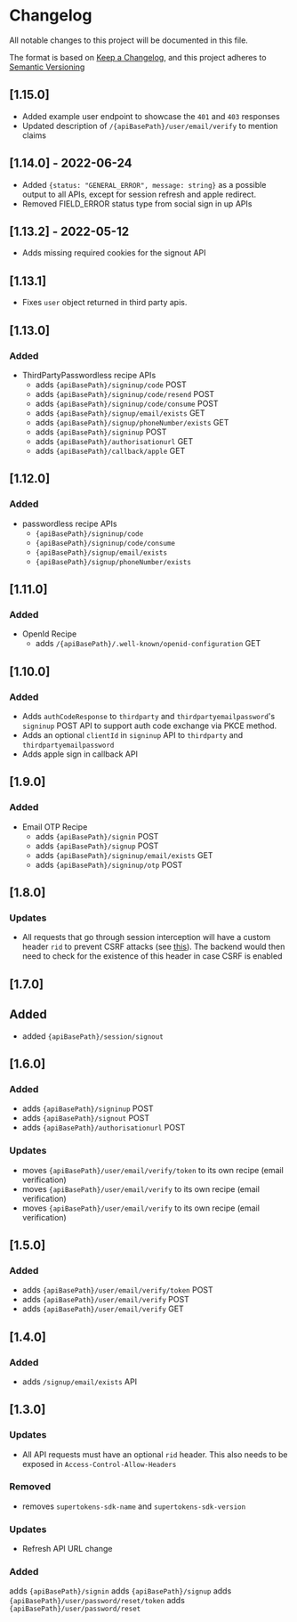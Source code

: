 # Changelog

All notable changes to this project will be documented in this file.

The format is based on [Keep a Changelog](https://keepachangelog.com/en/1.0.0/),
and this project adheres to [Semantic Versioning](https://semver.org/spec/v2.0.0.html)

## [1.15.0]

- Added example user endpoint to showcase the `401` and `403` responses
- Updated description of `/{apiBasePath}/user/email/verify` to mention claims

## [1.14.0] - 2022-06-24
- Added `{status: "GENERAL_ERROR", message: string}` as a possible output to all APIs, except for session refresh and apple redirect.
- Removed FIELD_ERROR status type from social sign in up APIs

## [1.13.2] - 2022-05-12
- Adds missing required cookies for the signout API

## [1.13.1]
- Fixes `user` object returned in third party apis.

## [1.13.0]

### Added 
- ThirdPartyPasswordless recipe APIs
  - adds `{apiBasePath}/signinup/code`                 POST
  - adds `{apiBasePath}/signinup/code/resend`          POST
  - adds `{apiBasePath}/signinup/code/consume`         POST
  - adds `{apiBasePath}/signup/email/exists`           GET
  - adds `{apiBasePath}/signup/phoneNumber/exists`     GET
  - adds `{apiBasePath}/signinup`         POST
  - adds `{apiBasePath}/authorisationurl` GET
  - adds `{apiBasePath}/callback/apple`   GET



## [1.12.0]

### Added
- passwordless recipe APIs
  - `{apiBasePath}/signinup/code`
  - `{apiBasePath}/signinup/code/consume`
  - `{apiBasePath}/signup/email/exists`
  - `{apiBasePath}/signup/phoneNumber/exists`

## [1.11.0]

### Added 
- OpenId Recipe
  - adds  `/{apiBasePath}/.well-known/openid-configuration` GET

## [1.10.0]

### Added
- Adds `authCodeResponse` to `thirdparty` and `thirdpartyemailpassword`'s `signinup` POST API to support auth code exchange via PKCE method.
- Adds an optional `clientId` in `signinup` API to `thirdparty` and `thirdpartyemailpassword`
- Adds apple sign in callback API

## [1.9.0]

### Added

- Email OTP Recipe
  - adds `{apiBasePath}/signin`                POST
  - adds `{apiBasePath}/signup`                POST
  - adds `{apiBasePath}/signinup/email/exists` GET
  - adds `{apiBasePath}/signinup/otp`          POST

## [1.8.0]

### Updates

- All requests that go through session interception will have a custom header `rid` to prevent CSRF attacks (see [this](https://cheatsheetseries.owasp.org/cheatsheets/Cross-Site_Request_Forgery_Prevention_Cheat_Sheet.html#use-of-custom-request-headers)). The backend would then need to check for the existence of this header in case CSRF is enabled

## [1.7.0]

## Added 
- added `{apiBasePath}/session/signout`

## [1.6.0]

### Added 
- adds `{apiBasePath}/signinup`         POST
- adds `{apiBasePath}/signout`          POST
- adds `{apiBasePath}/authorisationurl` POST


### Updates
- moves `{apiBasePath}/user/email/verify/token` to its own recipe (email verification)
- moves `{apiBasePath}/user/email/verify` to its own recipe (email verification)
- moves `{apiBasePath}/user/email/verify` to its own recipe (email verification)

## [1.5.0]

### Added 

- adds `{apiBasePath}/user/email/verify/token` POST
- adds `{apiBasePath}/user/email/verify`       POST
- adds `{apiBasePath}/user/email/verify`       GET

## [1.4.0]

### Added
- adds `/signup/email/exists`  API

## [1.3.0]

### Updates
- All API requests must have an optional `rid` header. This also needs to be exposed in `Access-Control-Allow-Headers` 

### Removed
- removes `supertokens-sdk-name` and `supertokens-sdk-version`

### Updates
- Refresh API URL change

### Added
adds `{apiBasePath}/signin`
adds `{apiBasePath}/signup`
adds `{apiBasePath}/user/password/reset/token`
adds `{apiBasePath}/user/password/reset`